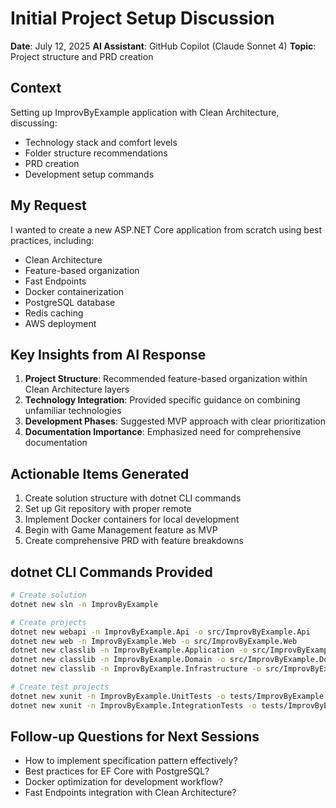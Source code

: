# Initial Project Setup Discussion

**Date**: July 12, 2025
**AI Assistant**: GitHub Copilot (Claude Sonnet 4)
**Topic**: Project structure and PRD creation

## Context
Setting up ImprovByExample application with Clean Architecture, discussing:
- Technology stack and comfort levels
- Folder structure recommendations
- PRD creation
- Development setup commands

## My Request
I wanted to create a new ASP.NET Core application from scratch using best practices, including:
- Clean Architecture
- Feature-based organization
- Fast Endpoints
- Docker containerization
- PostgreSQL database
- Redis caching
- AWS deployment

## Key Insights from AI Response
1. **Project Structure**: Recommended feature-based organization within Clean Architecture layers
2. **Technology Integration**: Provided specific guidance on combining unfamiliar technologies
3. **Development Phases**: Suggested MVP approach with clear prioritization
4. **Documentation Importance**: Emphasized need for comprehensive documentation

## Actionable Items Generated
1. Create solution structure with dotnet CLI commands
2. Set up Git repository with proper remote
3. Implement Docker containers for local development
4. Begin with Game Management feature as MVP
5. Create comprehensive PRD with feature breakdowns

## dotnet CLI Commands Provided
```bash
# Create solution
dotnet new sln -n ImprovByExample

# Create projects
dotnet new webapi -n ImprovByExample.Api -o src/ImprovByExample.Api
dotnet new web -n ImprovByExample.Web -o src/ImprovByExample.Web
dotnet new classlib -n ImprovByExample.Application -o src/ImprovByExample.Application
dotnet new classlib -n ImprovByExample.Domain -o src/ImprovByExample.Domain
dotnet new classlib -n ImprovByExample.Infrastructure -o src/ImprovByExample.Infrastructure

# Create test projects
dotnet new xunit -n ImprovByExample.UnitTests -o tests/ImprovByExample.UnitTests
dotnet new xunit -n ImprovByExample.IntegrationTests -o tests/ImprovByExample.IntegrationTests
```

## Follow-up Questions for Next Sessions
- How to implement specification pattern effectively?
- Best practices for EF Core with PostgreSQL?
- Docker optimization for development workflow?
- Fast Endpoints integration with Clean Architecture?

